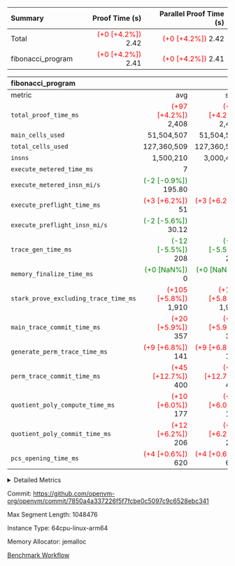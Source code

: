 | Summary | Proof Time (s) | Parallel Proof Time (s) |
|:---|---:|---:|
| Total | <span style='color: red'>(+0 [+4.2%])</span> 2.42 | <span style='color: red'>(+0 [+4.2%])</span> 2.42 |
| fibonacci_program | <span style='color: red'>(+0 [+4.2%])</span> 2.41 | <span style='color: red'>(+0 [+4.2%])</span> 2.41 |


| fibonacci_program |||||
|:---|---:|---:|---:|---:|
|metric|avg|sum|max|min|
| `total_proof_time_ms ` | <span style='color: red'>(+97 [+4.2%])</span> 2,408 | <span style='color: red'>(+97 [+4.2%])</span> 2,408 | <span style='color: red'>(+97 [+4.2%])</span> 2,408 | <span style='color: red'>(+97 [+4.2%])</span> 2,408 |
| `main_cells_used     ` |  51,504,507 |  51,504,507 |  51,504,507 |  51,504,507 |
| `total_cells_used    ` |  127,360,509 |  127,360,509 |  127,360,509 |  127,360,509 |
| `insns               ` |  1,500,210 |  3,000,420 |  1,500,210 |  1,500,210 |
| `execute_metered_time_ms` |  7 | -          | -          | -          |
| `execute_metered_insn_mi/s` | <span style='color: green'>(-2 [-0.9%])</span> 195.80 | -          | <span style='color: green'>(-2 [-0.9%])</span> 195.80 | <span style='color: green'>(-2 [-0.9%])</span> 195.80 |
| `execute_preflight_time_ms` | <span style='color: red'>(+3 [+6.2%])</span> 51 | <span style='color: red'>(+3 [+6.2%])</span> 51 | <span style='color: red'>(+3 [+6.2%])</span> 51 | <span style='color: red'>(+3 [+6.2%])</span> 51 |
| `execute_preflight_insn_mi/s` | <span style='color: green'>(-2 [-5.6%])</span> 30.12 | -          | <span style='color: green'>(-2 [-5.6%])</span> 30.12 | <span style='color: green'>(-2 [-5.6%])</span> 30.12 |
| `trace_gen_time_ms   ` | <span style='color: green'>(-12 [-5.5%])</span> 208 | <span style='color: green'>(-12 [-5.5%])</span> 208 | <span style='color: green'>(-12 [-5.5%])</span> 208 | <span style='color: green'>(-12 [-5.5%])</span> 208 |
| `memory_finalize_time_ms` | <span style='color: green'>(+0 [NaN%])</span> 0 | <span style='color: green'>(+0 [NaN%])</span> 0 | <span style='color: green'>(+0 [NaN%])</span> 0 | <span style='color: green'>(+0 [NaN%])</span> 0 |
| `stark_prove_excluding_trace_time_ms` | <span style='color: red'>(+105 [+5.8%])</span> 1,910 | <span style='color: red'>(+105 [+5.8%])</span> 1,910 | <span style='color: red'>(+105 [+5.8%])</span> 1,910 | <span style='color: red'>(+105 [+5.8%])</span> 1,910 |
| `main_trace_commit_time_ms` | <span style='color: red'>(+20 [+5.9%])</span> 357 | <span style='color: red'>(+20 [+5.9%])</span> 357 | <span style='color: red'>(+20 [+5.9%])</span> 357 | <span style='color: red'>(+20 [+5.9%])</span> 357 |
| `generate_perm_trace_time_ms` | <span style='color: red'>(+9 [+6.8%])</span> 141 | <span style='color: red'>(+9 [+6.8%])</span> 141 | <span style='color: red'>(+9 [+6.8%])</span> 141 | <span style='color: red'>(+9 [+6.8%])</span> 141 |
| `perm_trace_commit_time_ms` | <span style='color: red'>(+45 [+12.7%])</span> 400 | <span style='color: red'>(+45 [+12.7%])</span> 400 | <span style='color: red'>(+45 [+12.7%])</span> 400 | <span style='color: red'>(+45 [+12.7%])</span> 400 |
| `quotient_poly_compute_time_ms` | <span style='color: red'>(+10 [+6.0%])</span> 177 | <span style='color: red'>(+10 [+6.0%])</span> 177 | <span style='color: red'>(+10 [+6.0%])</span> 177 | <span style='color: red'>(+10 [+6.0%])</span> 177 |
| `quotient_poly_commit_time_ms` | <span style='color: red'>(+12 [+6.2%])</span> 206 | <span style='color: red'>(+12 [+6.2%])</span> 206 | <span style='color: red'>(+12 [+6.2%])</span> 206 | <span style='color: red'>(+12 [+6.2%])</span> 206 |
| `pcs_opening_time_ms ` | <span style='color: red'>(+4 [+0.6%])</span> 620 | <span style='color: red'>(+4 [+0.6%])</span> 620 | <span style='color: red'>(+4 [+0.6%])</span> 620 | <span style='color: red'>(+4 [+0.6%])</span> 620 |



<details>
<summary>Detailed Metrics</summary>

|  | vm.create_initial_state_time_ms | keygen_time_ms | commit_exe_time_ms | app proof_time_ms |
| --- | --- | --- | --- |
|  | 0 | 213 | 5 | 2,455 | 

| group | vm.reset_state_time_ms | prove_segment_time_ms | memory_to_vec_partition_time_ms | insns | fri.log_blowup | execute_metered_time_ms | execute_metered_insn_mi/s | compute_user_public_values_proof_time_ms |
| --- | --- | --- | --- | --- | --- | --- | --- | --- |
| fibonacci_program | 0 | 2,408 | 6 | 1,500,210 | 1 | 7 | 195.80 | 38 | 

| group | air_name | quotient_deg | interactions | constraints |
| --- | --- | --- | --- | --- |
| fibonacci_program | AccessAdapterAir<16> | 2 | 5 | 12 | 
| fibonacci_program | AccessAdapterAir<2> | 2 | 5 | 12 | 
| fibonacci_program | AccessAdapterAir<32> | 2 | 5 | 12 | 
| fibonacci_program | AccessAdapterAir<4> | 2 | 5 | 12 | 
| fibonacci_program | AccessAdapterAir<8> | 2 | 5 | 12 | 
| fibonacci_program | BitwiseOperationLookupAir<8> | 2 | 2 | 4 | 
| fibonacci_program | MemoryMerkleAir<8> | 2 | 4 | 39 | 
| fibonacci_program | PersistentBoundaryAir<8> | 2 | 3 | 7 | 
| fibonacci_program | PhantomAir | 2 | 3 | 5 | 
| fibonacci_program | Poseidon2PeripheryAir<BabyBearParameters>, 1> | 2 | 1 | 286 | 
| fibonacci_program | ProgramAir | 1 | 1 | 4 | 
| fibonacci_program | RangeTupleCheckerAir<2> | 1 | 1 | 4 | 
| fibonacci_program | Rv32HintStoreAir | 2 | 18 | 28 | 
| fibonacci_program | VariableRangeCheckerAir | 1 | 1 | 4 | 
| fibonacci_program | VmAirWrapper<Rv32BaseAluAdapterAir, BaseAluCoreAir<4, 8> | 2 | 20 | 37 | 
| fibonacci_program | VmAirWrapper<Rv32BaseAluAdapterAir, LessThanCoreAir<4, 8> | 2 | 18 | 40 | 
| fibonacci_program | VmAirWrapper<Rv32BaseAluAdapterAir, ShiftCoreAir<4, 8> | 2 | 24 | 91 | 
| fibonacci_program | VmAirWrapper<Rv32BranchAdapterAir, BranchEqualCoreAir<4> | 2 | 11 | 20 | 
| fibonacci_program | VmAirWrapper<Rv32BranchAdapterAir, BranchLessThanCoreAir<4, 8> | 2 | 13 | 35 | 
| fibonacci_program | VmAirWrapper<Rv32CondRdWriteAdapterAir, Rv32JalLuiCoreAir> | 2 | 10 | 18 | 
| fibonacci_program | VmAirWrapper<Rv32JalrAdapterAir, Rv32JalrCoreAir> | 2 | 16 | 20 | 
| fibonacci_program | VmAirWrapper<Rv32LoadStoreAdapterAir, LoadSignExtendCoreAir<4, 8> | 2 | 18 | 33 | 
| fibonacci_program | VmAirWrapper<Rv32LoadStoreAdapterAir, LoadStoreCoreAir<4> | 2 | 17 | 40 | 
| fibonacci_program | VmAirWrapper<Rv32MultAdapterAir, DivRemCoreAir<4, 8> | 2 | 25 | 84 | 
| fibonacci_program | VmAirWrapper<Rv32MultAdapterAir, MulHCoreAir<4, 8> | 2 | 24 | 31 | 
| fibonacci_program | VmAirWrapper<Rv32MultAdapterAir, MultiplicationCoreAir<4, 8> | 2 | 19 | 19 | 
| fibonacci_program | VmAirWrapper<Rv32RdWriteAdapterAir, Rv32AuipcCoreAir> | 2 | 12 | 14 | 
| fibonacci_program | VmConnectorAir | 2 | 5 | 11 | 

| group | air_name | segment | rows | prep_cols | perm_cols | main_cols | cells |
| --- | --- | --- | --- | --- | --- | --- | --- |
| fibonacci_program | AccessAdapterAir<8> | 0 | 128 |  | 16 | 17 | 4,224 | 
| fibonacci_program | BitwiseOperationLookupAir<8> | 0 | 65,536 | 3 | 8 | 2 | 655,360 | 
| fibonacci_program | MemoryMerkleAir<8> | 0 | 512 |  | 16 | 32 | 24,576 | 
| fibonacci_program | PersistentBoundaryAir<8> | 0 | 128 |  | 12 | 20 | 4,096 | 
| fibonacci_program | PhantomAir | 0 | 1 |  | 12 | 6 | 18 | 
| fibonacci_program | Poseidon2PeripheryAir<BabyBearParameters>, 1> | 0 | 256 |  | 8 | 300 | 78,848 | 
| fibonacci_program | ProgramAir | 0 | 8,192 |  | 8 | 10 | 147,456 | 
| fibonacci_program | RangeTupleCheckerAir<2> | 0 | 524,288 | 2 | 8 | 1 | 4,718,592 | 
| fibonacci_program | Rv32HintStoreAir | 0 | 4 |  | 44 | 32 | 304 | 
| fibonacci_program | VariableRangeCheckerAir | 0 | 262,144 | 2 | 8 | 1 | 2,359,296 | 
| fibonacci_program | VmAirWrapper<Rv32BaseAluAdapterAir, BaseAluCoreAir<4, 8> | 0 | 1,048,576 |  | 52 | 36 | 92,274,688 | 
| fibonacci_program | VmAirWrapper<Rv32BaseAluAdapterAir, LessThanCoreAir<4, 8> | 0 | 524,288 |  | 40 | 37 | 40,370,176 | 
| fibonacci_program | VmAirWrapper<Rv32BranchAdapterAir, BranchEqualCoreAir<4> | 0 | 262,144 |  | 28 | 26 | 14,155,776 | 
| fibonacci_program | VmAirWrapper<Rv32BranchAdapterAir, BranchLessThanCoreAir<4, 8> | 0 | 8 |  | 32 | 32 | 512 | 
| fibonacci_program | VmAirWrapper<Rv32CondRdWriteAdapterAir, Rv32JalLuiCoreAir> | 0 | 131,072 |  | 28 | 18 | 6,029,312 | 
| fibonacci_program | VmAirWrapper<Rv32JalrAdapterAir, Rv32JalrCoreAir> | 0 | 16 |  | 36 | 28 | 1,024 | 
| fibonacci_program | VmAirWrapper<Rv32LoadStoreAdapterAir, LoadStoreCoreAir<4> | 0 | 128 |  | 52 | 41 | 11,904 | 
| fibonacci_program | VmAirWrapper<Rv32RdWriteAdapterAir, Rv32AuipcCoreAir> | 0 | 16 |  | 28 | 20 | 768 | 
| fibonacci_program | VmConnectorAir | 0 | 2 | 1 | 16 | 5 | 42 | 

| group | segment | trace_gen_time_ms | total_proof_time_ms | total_cells_used | total_cells | system_trace_gen_time_ms | stark_prove_excluding_trace_time_ms | single_trace_gen_time_ms | quotient_poly_compute_time_ms | quotient_poly_commit_time_ms | perm_trace_commit_time_ms | pcs_opening_time_ms | memory_to_vec_partition_time_ms | memory_finalize_time_ms | main_trace_commit_time_ms | main_cells_used | insns | generate_perm_trace_time_ms | execute_preflight_time_ms | execute_preflight_insn_mi/s |
| --- | --- | --- | --- | --- | --- | --- | --- | --- | --- | --- | --- | --- | --- | --- | --- | --- | --- | --- | --- | --- |
| fibonacci_program | 0 | 208 | 2,408 | 127,360,509 | 160,836,972 | 208 | 1,910 | 0 | 177 | 206 | 400 | 620 | 7 | 0 | 357 | 51,504,507 | 1,500,210 | 141 | 51 | 30.12 | 

| group | segment | trace_height_constraint | weighted_sum | threshold |
| --- | --- | --- | --- | --- |
| fibonacci_program | 0 | 0 | 3,932,510 | 2,013,265,921 | 
| fibonacci_program | 0 | 1 | 10,749,336 | 2,013,265,921 | 
| fibonacci_program | 0 | 2 | 1,966,255 | 2,013,265,921 | 
| fibonacci_program | 0 | 3 | 10,749,404 | 2,013,265,921 | 
| fibonacci_program | 0 | 4 | 1,664 | 2,013,265,921 | 
| fibonacci_program | 0 | 5 | 640 | 2,013,265,921 | 
| fibonacci_program | 0 | 6 | 7,209,084 | 2,013,265,921 | 
| fibonacci_program | 0 | 7 |  | 2,013,265,921 | 
| fibonacci_program | 0 | 8 | 35,534,845 | 2,013,265,921 | 

</details>


Commit: https://github.com/openvm-org/openvm/commit/7850a4a337226f5f7fcbe0c5097c9c6528ebc341

Max Segment Length: 1048476

Instance Type: 64cpu-linux-arm64

Memory Allocator: jemalloc

[Benchmark Workflow](https://github.com/openvm-org/openvm/actions/runs/17012943655)
